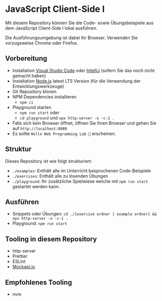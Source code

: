 # JavaScript Client-Side I

Mit diesem Repository können Sie die Code- sowie Übungsbeispiele aus dem JavaScript Client-Side I lokal ausführen.

Die Ausführungsumgebung ist dabei Ihr Browser. Verwenden Sie vorzugsweise Chrome oder Firefox.

## Vorbereitung

- Installation [Visual Studio Code](https://code.visualstudio.com/download) oder [IntelliJ](https://www.jetbrains.com/idea/download) (sofern Sie das noch nicht gemacht haben)
- Installation [Node.js](https://nodejs.org/) latest LTS Version (für die Verwendung der Entwicklungswerkzeuge)
- Git Repository klonen
- NPM Dependencies installieren
  - `npm ci`
- Playground starten
  - `npm run start` oder
  - `cd playground` und `npx http-server -o -c-1 .`
- Falls sich kein Browser öffnet, öffnen Sie Ihren Browser und gehen Sie auf `http://localhost:8080`
- Es sollte `Hello Web Programming Lab 🤙` erscheinen.

## Struktur

Dieses Repository ist wie folgt strukturiert:

- `./examples`: Enthält alle im Unterricht besprochenen Code-Beispiele
- `./exercises`: Enthält alle zu lösenden Übungen
- `./playground`: Ihr zusätzliche Spielwiese welche mit `npm run start` gestartet werden kann.

## Ausführen

- Snippets oder Übungen: `cd ./[exercise ordner | example ordner] && npx http-server -o -c-1 .`
- Playground: `npm run start`

## Tooling in diesem Repository

- http-server
- Prettier
- ESLint
- [Mockapi.io](https://mockapi.io/)

## Empfohlenes Tooling

- nvm
